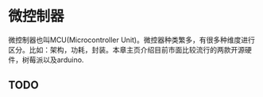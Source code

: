 # 微控制器
微控制器也叫MCU(Microcontroller Unit)。微控器种类繁多，有很多种维度进行区分。比如：架构，功耗，封装。本章主页介绍目前市面比较流行的两款开源硬件，树莓派以及arduino.
## TODO
